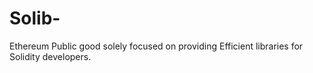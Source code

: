 # Solib-
Ethereum Public good solely focused on providing Efficient libraries for Solidity developers.
